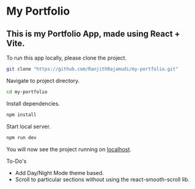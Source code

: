 # My Portfolio

## This is my Portfolio App, made using React + Vite.

To run this app locally, please clone the project.

```bash
git clone "https://github.com/RanjithRajamudi/my-portfolio.git"
```

Navigate to project directory.

```bash
cd my-portfolio
```

Install dependencies.

```bash
npm install
```

Start local server.

```bash
npm run dev
```

You will now see the project running on [localhost](http://localhost:5173/).

To-Do's

- Add Day/Night Mode theme based.
- Scroll to particular sections without using the react-smooth-scroll lib.
